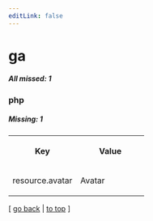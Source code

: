 ```yaml
---
editLink: false
---
```


# ga

##### All missed: 1


### php

##### Missing: 1

<table width="100%">
<tr><th width="50%">

Key

</th><th width="50%">

Value

</th></tr>
<tr><td width="50%">

resource.avatar

</td><td width="50%">

Avatar

</td></tr>
</table>

[ [go back](../status.md) | [to top](#) ]

